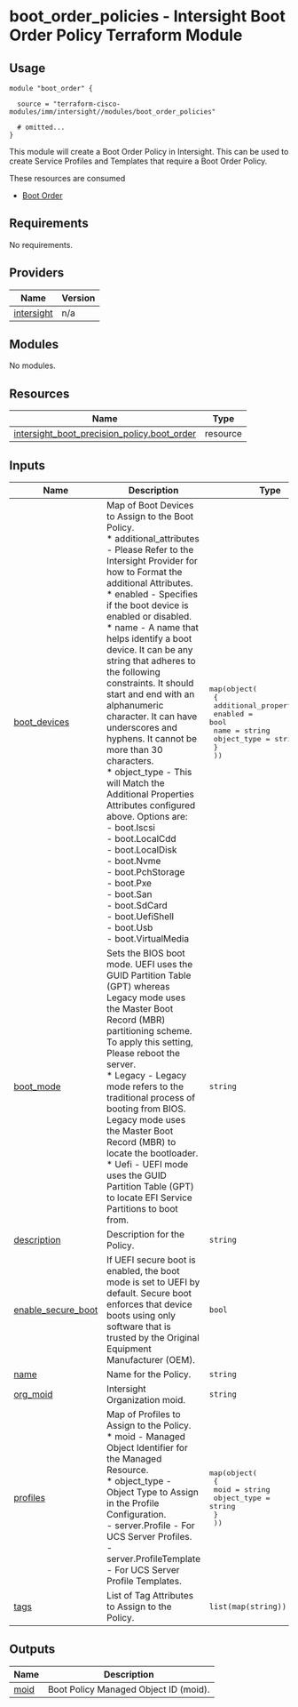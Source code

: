 # boot_order_policies - Intersight Boot Order Policy Terraform Module

## Usage

```hcl
module "boot_order" {

  source = "terraform-cisco-modules/imm/intersight//modules/boot_order_policies"

  # omitted...
}
```

This module will create a Boot Order Policy in Intersight.  This can be used to create Service Profiles and Templates that require a Boot Order Policy.  

These resources are consumed

* [Boot Order](https://registry.terraform.io/providers/CiscoDevNet/intersight/latest/docs/resources/boot_precision_policy)

<!-- BEGINNING OF PRE-COMMIT-TERRAFORM DOCS HOOK -->
## Requirements

No requirements.

## Providers

| Name | Version |
|------|---------|
| <a name="provider_intersight"></a> [intersight](#provider\_intersight) | n/a |

## Modules

No modules.

## Resources

| Name | Type |
|------|------|
| [intersight_boot_precision_policy.boot_order](https://registry.terraform.io/providers/CiscoDevNet/intersight/latest/docs/resources/boot_precision_policy) | resource |

## Inputs

| Name | Description | Type | Default | Required |
|------|-------------|------|---------|:--------:|
| <a name="input_boot_devices"></a> [boot\_devices](#input\_boot\_devices) | Map of Boot Devices to Assign to the Boot Policy.<br>* additional\_attributes - Please Refer to the Intersight Provider for how to Format the additional Attributes.<br>* enabled - Specifies if the boot device is enabled or disabled.<br>* name - A name that helps identify a boot device. It can be any string that adheres to the following constraints. It should start and end with an alphanumeric character. It can have underscores and hyphens. It cannot be more than 30 characters.<br>* object\_type - This will Match the Additional Properties Attributes configured above.  Options are:<br>  - boot.Iscsi<br>  - boot.LocalCdd<br>  - boot.LocalDisk<br>  - boot.Nvme<br>  - boot.PchStorage<br>  - boot.Pxe<br>  - boot.San<br>  - boot.SdCard<br>  - boot.UefiShell<br>  - boot.Usb<br>  - boot.VirtualMedia | <pre>map(object(<br>    {<br>      additional_properties = any<br>      enabled               = bool<br>      name                  = string<br>      object_type           = string<br>    }<br>  ))</pre> | `{}` | no |
| <a name="input_boot_mode"></a> [boot\_mode](#input\_boot\_mode) | Sets the BIOS boot mode. UEFI uses the GUID Partition Table (GPT) whereas Legacy mode uses the Master Boot Record (MBR) partitioning scheme. To apply this setting, Please reboot the server.<br>* Legacy - Legacy mode refers to the traditional process of booting from BIOS. Legacy mode uses the Master Boot Record (MBR) to locate the bootloader.<br>* Uefi - UEFI mode uses the GUID Partition Table (GPT) to locate EFI Service Partitions to boot from. | `string` | `"Uefi"` | no |
| <a name="input_description"></a> [description](#input\_description) | Description for the Policy. | `string` | `""` | no |
| <a name="input_enable_secure_boot"></a> [enable\_secure\_boot](#input\_enable\_secure\_boot) | If UEFI secure boot is enabled, the boot mode is set to UEFI by default. Secure boot enforces that device boots using only software that is trusted by the Original Equipment Manufacturer (OEM). | `bool` | `false` | no |
| <a name="input_name"></a> [name](#input\_name) | Name for the Policy. | `string` | `"boot_order"` | no |
| <a name="input_org_moid"></a> [org\_moid](#input\_org\_moid) | Intersight Organization moid. | `string` | n/a | yes |
| <a name="input_profiles"></a> [profiles](#input\_profiles) | Map of Profiles to Assign to the Policy.<br>* moid - Managed Object Identifier for the Managed Resource.<br>* object\_type - Object Type to Assign in the Profile Configuration.<br>  - server.Profile - For UCS Server Profiles.<br>  - server.ProfileTemplate - For UCS Server Profile Templates. | <pre>map(object(<br>    {<br>      moid        = string<br>      object_type = string<br>    }<br>  ))</pre> | `{}` | no |
| <a name="input_tags"></a> [tags](#input\_tags) | List of Tag Attributes to Assign to the Policy. | `list(map(string))` | `[]` | no |

## Outputs

| Name | Description |
|------|-------------|
| <a name="output_moid"></a> [moid](#output\_moid) | Boot Policy Managed Object ID (moid). |
<!-- END OF PRE-COMMIT-TERRAFORM DOCS HOOK -->
